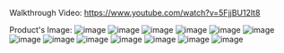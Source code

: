 Walkthrough Video: https://www.youtube.com/watch?v=5FjjBU12lt8

Product's Image:
![image](https://github.com/Tiadus/AniWares/assets/142501692/06bde74e-9cc3-4ae4-b499-b0408974480c)
![image](https://github.com/Tiadus/AniWares/assets/142501692/ca9c1786-fbfb-44af-b3b7-c696dd11696e)
![image](https://github.com/Tiadus/AniWares/assets/142501692/e06cff13-8ea5-4bb8-ad6e-36d99f0ae08f)
![image](https://github.com/Tiadus/AniWares/assets/142501692/8d4b5d55-7cf5-483e-b84a-7cbc28cb500c)
![image](https://github.com/Tiadus/AniWares/assets/142501692/634fd242-abbb-409e-8714-18e8a429fdc3)
![image](https://github.com/Tiadus/AniWares/assets/142501692/37f90fb7-c874-4c80-8dcf-df0241390acd)
![image](https://github.com/Tiadus/AniWares/assets/142501692/2c418665-1a2d-46c8-8637-73d5a884d698)
![image](https://github.com/Tiadus/AniWares/assets/142501692/dcbbb84c-4b43-4496-9588-e089bb871948)
![image](https://github.com/Tiadus/AniWares/assets/142501692/0028732b-096f-407b-b773-d3249d0215a7)
![image](https://github.com/Tiadus/AniWares/assets/142501692/7d746b5b-de4d-4718-bf0e-08c1ea073438)
![image](https://github.com/Tiadus/AniWares/assets/142501692/dc85d2c1-500b-4d56-8b19-1f9e18bbf800)
![image](https://github.com/Tiadus/AniWares/assets/142501692/ca1c643d-0ad7-4da4-8808-a92da629348a)
![image](https://github.com/Tiadus/AniWares/assets/142501692/7f453056-4d5a-4a1b-8a0d-db2934834ac9)

